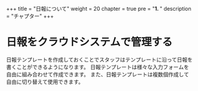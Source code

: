 +++
title = "日報について"
weight = 20
chapter = true
pre = "<b>1. </b>"
description = "チャプター"
+++

# 日報をクラウドシステムで管理する

日報テンプレートを作成しておくことでスタッフはテンプレートに沿って日報を書くことができるようになります。
日報テンプレートは様々な入力フォームを自由に組み合わせて作成できます。
また、日報テンプレートは複数個作成して自由に切り替えて使用できます。

